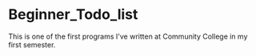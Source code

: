 # Beginner_Todo_list
This is one of the first programs I've written at Community College in my first semester.
